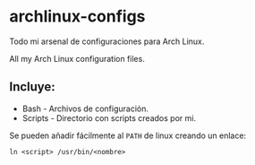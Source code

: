 archlinux-configs
=================

Todo mi arsenal de configuraciones para Arch Linux.

All my Arch Linux configuration files.

Incluye:
--------

  * Bash - Archivos de configuración.
  * Scripts - Directorio con scripts creados por mi.

Se pueden añadir fácilmente al `PATH` de linux creando un enlace:
  
    ln <script> /usr/bin/<nombre>